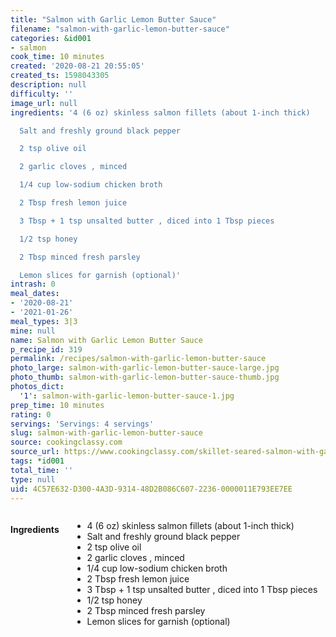 ```yaml
---
title: "Salmon with Garlic Lemon Butter Sauce"
filename: "salmon-with-garlic-lemon-butter-sauce"
categories: &id001
- salmon
cook_time: 10 minutes
created: '2020-08-21 20:55:05'
created_ts: 1598043305
description: null
difficulty: ''
image_url: null
ingredients: '4 (6 oz) skinless salmon fillets (about 1-inch thick)

  Salt and freshly ground black pepper

  2 tsp olive oil

  2 garlic cloves , minced

  1/4 cup low-sodium chicken broth

  2 Tbsp fresh lemon juice

  3 Tbsp + 1 tsp unsalted butter , diced into 1 Tbsp pieces

  1/2 tsp honey

  2 Tbsp minced fresh parsley

  Lemon slices for garnish (optional)'
intrash: 0
meal_dates:
- '2020-08-21'
- '2021-01-26'
meal_types: 3|3
mine: null
name: Salmon with Garlic Lemon Butter Sauce
p_recipe_id: 319
permalink: /recipes/salmon-with-garlic-lemon-butter-sauce
photo_large: salmon-with-garlic-lemon-butter-sauce-large.jpg
photo_thumb: salmon-with-garlic-lemon-butter-sauce-thumb.jpg
photos_dict:
  '1': salmon-with-garlic-lemon-butter-sauce-1.jpg
prep_time: 10 minutes
rating: 0
servings: 'Servings: 4 servings'
slug: salmon-with-garlic-lemon-butter-sauce
source: cookingclassy.com
source_url: https://www.cookingclassy.com/skillet-seared-salmon-with-garlic-lemon-butter-sauce/
tags: *id001
total_time: ''
type: null
uid: 4C57E632-D300-4A3D-9314-48D2B086C607-2236-0000011E793EE7EE
---
```

<div class="large-8 medium-7 columns" id="writeup">	</div><!-- #writeup -->
</div><!-- #row-one -->
<div class="row" id="row-two">	<div class="medium-4 small-5 columns" id="ingredients"><h4>Ingredients</h4><div class="box box-ingredients content"><ul>
<li>4 (6 oz) skinless salmon fillets (about 1-inch thick)</li>
<li>Salt and freshly ground black pepper</li>
<li>2 tsp olive oil</li>
<li>2 garlic cloves , minced</li>
<li>1/4 cup low-sodium chicken broth</li>
<li>2 Tbsp fresh lemon juice</li>
<li>3 Tbsp + 1 tsp unsalted butter , diced into 1 Tbsp pieces</li>
<li>1/2 tsp honey</li>
<li>2 Tbsp minced fresh parsley</li>
<li>Lemon slices for garnish (optional)</li>
</ul>
</div>	</div>	<div class="medium-6 small-7 columns" id="directions">	</div>